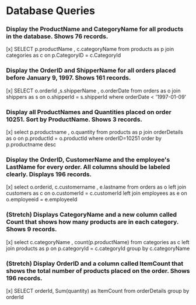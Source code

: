 # Database Queries

### Display the ProductName and CategoryName for all products in the database. Shows 76 records.

[x] SELECT p.productName , c.categoryName from products as p join categories as c on p.CategoryID = c.CategoryId

### Display the OrderID and ShipperName for all orders placed before January 9, 1997. Shows 161 records.

[x] SELECT o.orderId ,s.shipperName , o.orderDate 
from orders as o 
join shippers as s 
on o.shipperId = s.shipperId 
where orderDate < '1997-01-09'

### Display all ProductNames and Quantities placed on order 10251. Sort by ProductName. Shows 3 records.
[x] select p.productname , o.quantity from products as p join orderDetails as o on p.productId = o.productId where orderID=10251
order by p.productname desc
### Display the OrderID, CustomerName and the employee's LastName for every order. All columns should be labeled clearly. Displays 196 records.
[x] select o.orderid, c.customername , e.lastname from orders as o
left join customers as c on o.customerId = c.customerId 
left join employees as e on o.employeeid = e.employeeId

### (Stretch)  Displays CategoryName and a new column called Count that shows how many products are in each category. Shows 9 records.

[x] select c.categoryName , count(p.productName) from categories as c left join products as p on p.categoryId = c.categoryId group by c.categoryName

### (Stretch) Display OrderID and a  column called ItemCount that shows the total number of products placed on the order. Shows 196 records. 

[x] SELECT orderId, Sum(quantity) as ItemCount  from orderDetails group by  orderId
